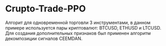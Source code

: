 # Crupto-Trade-PPO
Алгорит для одновременной торговли 3 инструментами, в данном примере используется пары криптовалют: BTCUSD, ETHUSD и LTCUSD. Для создания дополнительных признаков был применен алгоритм декомпозиции сигналов CEEMDAN.
